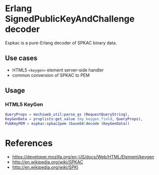 # Erlang SignedPublicKeyAndChallenge decoder

Espkac is a pure-Erlang decoder of SPKAC binary data.

## Use cases
- HTML5 `<keygen>` element server-side handler
- common conversion of SPKAC to PEM

## Usage

### HTML5 KeyGen
```Erlang
QueryProps = mochiweb_util:parse_qs (RequestQueryString),
KeyGenData = proplists:get_value (my_keygen_field, QueryProps),
PubKeyPEM = espkac:spkac2pem (base64:decode (KeyGenData))
```

# References
- https://developer.mozilla.org/en-US/docs/Web/HTML/Element/keygen
- http://en.wikipedia.org/wiki/SPKAC
- http://en.wikipedia.org/wiki/SPKI
